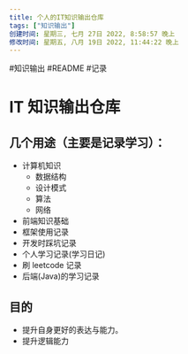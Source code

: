 ```yaml
---
title: 个人的IT知识输出仓库
tags: ["知识输出"]
创建时间: 星期三, 七月 27日 2022, 8:58:57 晚上
修改时间: 星期五, 八月 19日 2022, 11:44:22 晚上
---
```


#知识输出 #README #记录

# IT 知识输出仓库

## 几个用途（主要是记录学习）：

- 计算机知识
  - 数据结构
  - 设计模式
  - 算法
  - 网络
- 前端知识基础
- 框架使用记录
- 开发时踩坑记录
- 个人学习记录(学习日记)
- 刷 leetcode 记录
- 后端(Java)的学习记录

## 目的

- 提升自身更好的表达与能力。
- 提升逻辑能力
